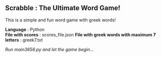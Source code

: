 ##  **Scrabble** : The Ultimate Word Game!
This is a simple and fun word game with greek words!

**Language** : Python\
**File with scores** : scores_file.json
**File with greek words with maximum 7 letters** : greek7.txt

*Run main3656.py and let the game begin...*

